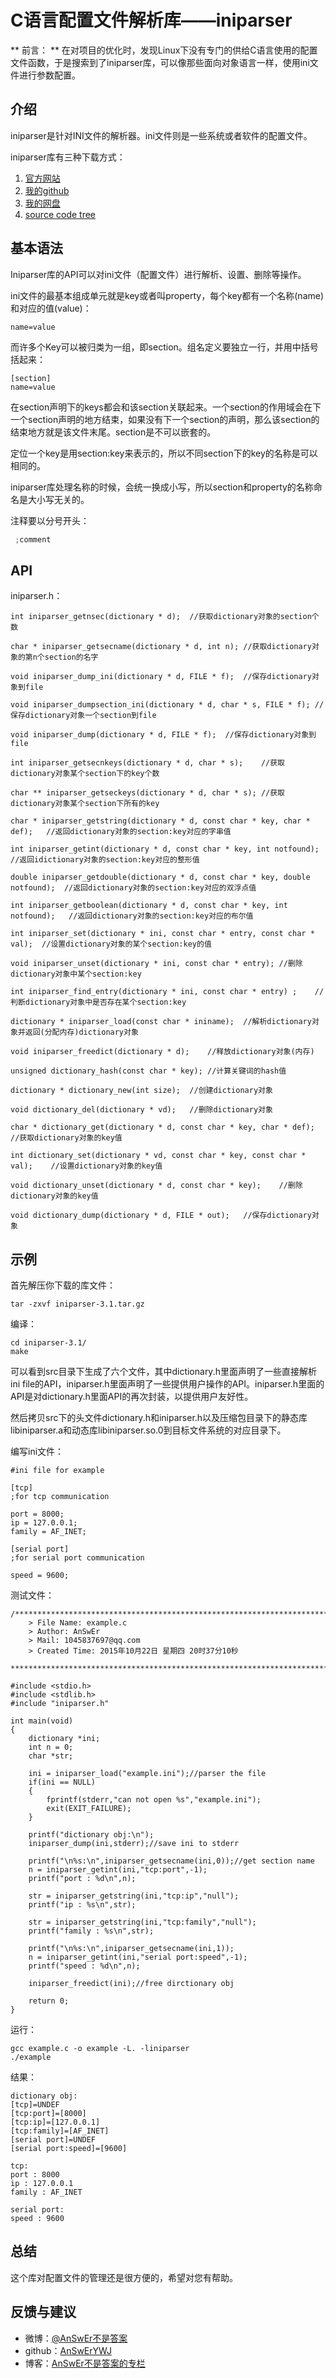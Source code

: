 # C语言配置文件解析库——iniparser
** 前言： ** 在对项目的优化时，发现Linux下没有专门的供给C语言使用的配置文件函数，于是搜索到了iniparser库，可以像那些面向对象语言一样，使用ini文件进行参数配置。

## 介绍
iniparser是针对INI文件的解析器。ini文件则是一些系统或者软件的配置文件。

iniparser库有三种下载方式：
1. [官方网站](http://ndevilla.free.fr/iniparser)
2. [我的github](https://github.com/AnSwErYWJ/Iniparser/blob/master/iniparser-3.1.tar.gz)
3. [我的网盘](http://pan.baidu.com/s/1jGEn86U)
4. [source code tree](https://github.com/ndevilla/iniparser)

## 基本语法
Iniparser库的API可以对ini文件（配置文件）进行解析、设置、删除等操作。

ini文件的最基本组成单元就是key或者叫property，每个key都有一个名称(name)和对应的值(value)：
```
name=value 
```

而许多个Key可以被归类为一组，即section。组名定义要独立一行，并用中括号括起来：
```
[section]
name=value
```

在section声明下的keys都会和该section关联起来。一个section的作用域会在下一个section声明的地方结束，如果没有下一个section的声明，那么该section的结束地方就是该文件末尾。section是不可以嵌套的。

定位一个key是用section:key来表示的，所以不同section下的key的名称是可以相同的。

iniparser库处理名称的时候，会统一换成小写，所以section和property的名称命名是大小写无关的。

注释要以分号开头：
```C
 ;comment
```

## API
iniparser.h：
```
int iniparser_getnsec(dictionary * d);	//获取dictionary对象的section个数

char * iniparser_getsecname(dictionary * d, int n);	//获取dictionary对象的第n个section的名字

void iniparser_dump_ini(dictionary * d, FILE * f);	//保存dictionary对象到file

void iniparser_dumpsection_ini(dictionary * d, char * s, FILE * f);	//保存dictionary对象一个section到file

void iniparser_dump(dictionary * d, FILE * f);	//保存dictionary对象到file

int iniparser_getsecnkeys(dictionary * d, char * s);	//获取dictionary对象某个section下的key个数

char ** iniparser_getseckeys(dictionary * d, char * s);	//获取dictionary对象某个section下所有的key

char * iniparser_getstring(dictionary * d, const char * key, char * def);	//返回dictionary对象的section:key对应的字串值

int iniparser_getint(dictionary * d, const char * key, int notfound);	//返回idictionary对象的section:key对应的整形值

double iniparser_getdouble(dictionary * d, const char * key, double notfound);	//返回dictionary对象的section:key对应的双浮点值

int iniparser_getboolean(dictionary * d, const char * key, int notfound);	//返回dictionary对象的section:key对应的布尔值

int iniparser_set(dictionary * ini, const char * entry, const char * val);	//设置dictionary对象的某个section:key的值

void iniparser_unset(dictionary * ini, const char * entry);	//删除dictionary对象中某个section:key

int iniparser_find_entry(dictionary * ini, const char * entry) ;	//判断dictionary对象中是否存在某个section:key

dictionary * iniparser_load(const char * ininame);	//解析dictionary对象并返回(分配内存)dictionary对象

void iniparser_freedict(dictionary * d);	//释放dictionary对象(内存)

unsigned dictionary_hash(const char * key);	//计算关键词的hash值

dictionary * dictionary_new(int size);	//创建dictionary对象

void dictionary_del(dictionary * vd);	//删除dictionary对象

char * dictionary_get(dictionary * d, const char * key, char * def);	//获取dictionary对象的key值

int dictionary_set(dictionary * vd, const char * key, const char * val);	//设置dictionary对象的key值

void dictionary_unset(dictionary * d, const char * key);	//删除dictionary对象的key值

void dictionary_dump(dictionary * d, FILE * out);	//保存dictionary对象
```

## 示例

首先解压你下载的库文件：
```
tar -zxvf iniparser-3.1.tar.gz
```

编译：
```
cd iniparser-3.1/
make
```

可以看到src目录下生成了六个文件，其中dictionary.h里面声明了一些直接解析ini file的API，iniparser.h里面声明了一些提供用户操作的API。iniparser.h里面的API是对dictionary.h里面API的再次封装，以提供用户友好性。

然后拷贝src下的头文件dictionary.h和iniparser.h以及压缩包目录下的静态库libiniparser.a和动态库libiniparser.so.0到目标文件系统的对应目录下。

编写ini文件：
```
#ini file for example

[tcp]
;for tcp communication

port = 8000;
ip = 127.0.0.1;
family = AF_INET;

[serial port]
;for serial port communication

speed = 9600;
```

测试文件：
```
/*************************************************************************
	> File Name: example.c
	> Author: AnSwEr
	> Mail: 1045837697@qq.com
	> Created Time: 2015年10月22日 星期四 20时37分10秒
 ************************************************************************/

#include <stdio.h>
#include <stdlib.h>
#include "iniparser.h"

int main(void)
{
    dictionary *ini;
    int n = 0;
    char *str;

    ini = iniparser_load("example.ini");//parser the file
    if(ini == NULL)
    {
        fprintf(stderr,"can not open %s","example.ini");
        exit(EXIT_FAILURE);
    }

    printf("dictionary obj:\n");
    iniparser_dump(ini,stderr);//save ini to stderr

    printf("\n%s:\n",iniparser_getsecname(ini,0));//get section name
    n = iniparser_getint(ini,"tcp:port",-1);
    printf("port : %d\n",n);

    str = iniparser_getstring(ini,"tcp:ip","null");
    printf("ip : %s\n",str);

    str = iniparser_getstring(ini,"tcp:family","null");
    printf("family : %s\n",str);

    printf("\n%s:\n",iniparser_getsecname(ini,1));
    n = iniparser_getint(ini,"serial port:speed",-1);
    printf("speed : %d\n",n);

    iniparser_freedict(ini);//free dirctionary obj

    return 0;
}
```

运行：
```
gcc example.c -o example -L. -liniparser
./example
```

结果：
```
dictionary obj:
[tcp]=UNDEF
[tcp:port]=[8000]
[tcp:ip]=[127.0.0.1]
[tcp:family]=[AF_INET]
[serial port]=UNDEF
[serial port:speed]=[9600]

tcp:
port : 8000
ip : 127.0.0.1
family : AF_INET

serial port:
speed : 9600

```

## 总结
这个库对配置文件的管理还是很方便的，希望对您有帮助。


## 反馈与建议
- 微博：[@AnSwEr不是答案](http://weibo.com/1783591593)
- github：[AnSwErYWJ](https://github.com/AnSwErYWJ)
- 博客：[AnSwEr不是答案的专栏](http://blog.csdn.net/u011192270)




